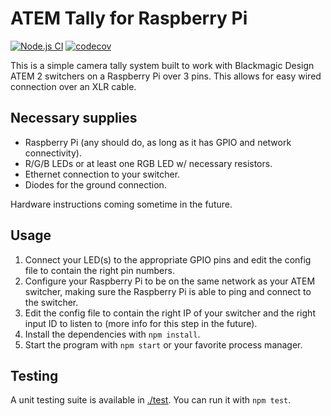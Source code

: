 # ATEM Tally for Raspberry Pi

[![Node.js CI](https://github.com/rpitv/atem-tally/actions/workflows/node.js.yml/badge.svg)](https://github.com/rpitv/atem-tally/actions/workflows/node.js.yml)
[![codecov](https://codecov.io/gh/rpitv/atem-tally/branch/master/graph/badge.svg?token=doiWhO8Q1K)](https://codecov.io/gh/rpitv/atem-tally)

This is a simple camera tally system built to work with Blackmagic Design ATEM 2 switchers on a Raspberry Pi over 3 pins. This allows for easy wired connection over an XLR cable.

## Necessary supplies

* Raspberry Pi (any should do, as long as it has GPIO and network connectivity).
* R/G/B LEDs or at least one RGB LED w/ necessary resistors.
* Ethernet connection to your switcher.
* Diodes for the ground connection.

Hardware instructions coming sometime in the future.

## Usage

1. Connect your LED(s) to the appropriate GPIO pins and edit the config file to contain the right pin numbers.
2. Configure your Raspberry Pi to be on the same network as your ATEM switcher, making sure the Raspberry Pi
is able to ping and connect to the switcher. 
3. Edit the config file to contain the right IP of your switcher and the right input ID to listen to (more info for this step in the future).
4. Install the dependencies with `npm install`.
5. Start the program with `npm start` or your favorite process manager.

## Testing

A unit testing suite is available in [./test](./test). You can run it with `npm test`.
